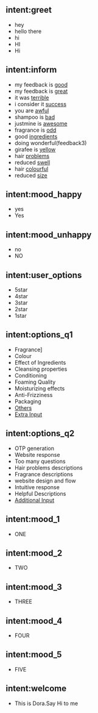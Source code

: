 ## intent:greet
- hey
- hello there
- hi
- HI
- Hi

## intent:inform
- my feedback is [good](feedback)
- my feedback is [great](feedback)
- it was [terrible](feedback)
- i consider it [success](feedback)
- you are [awful](feedback)
- shampoo is [bad](feedback1)
- justmine is [awesome](feedback1)
- fragrance is [odd](feedback2)
- good [ingredients](feedback2)
- doing wonderful(feedback3)
- girafee is [yellow](feedback3)
- hair [problems](feedback5)
- reduced [swell](feedback5)
- hair [colourful](feedback4)
- reduced [size](feedback4)


## intent:mood_happy
- yes
- Yes


## intent:mood_unhappy
- no
- NO



## intent:user_options
- 5star
- 4star
- 3star
- 2star
- 1star

## intent:options_q1
- Fragrance]
- Colour
- Effect of Ingredients
- Cleansing properties
- Conditioning
- Foaming Quality
- Moisturizing effects
- Anti-Frizziness
- Packaging
- [Others](opt)
- [Extra Input](opt2)

## intent:options_q2
- OTP generation
- Website response
- Too many questions
- Hair problems descriptions
- Fragrance descriptions
- website design and flow
- Intuitive response
- Helpful Descriptions
- [Additional Input](opt1)

## intent:mood_1
- ONE
## intent:mood_2
- TWO
## intent:mood_3
- THREE
## intent:mood_4
- FOUR
## intent:mood_5
- FIVE

## intent:welcome
- This is Dora.Say Hi to me


